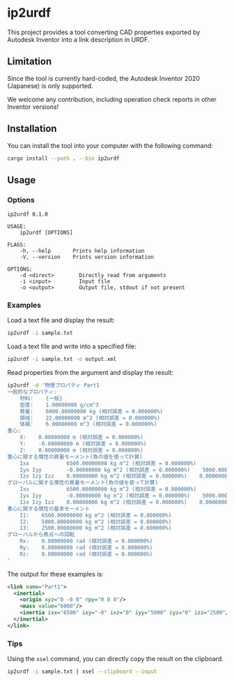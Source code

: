 # ip2urdf

This project provides a tool converting CAD properties exported by Autodesk Inventor into a link description in URDF.

## Limitation

Since the tool is currently hard-coded, the Autodesk Inventor 2020 (Japanese) is only supported.

We welcome any contribution, including operation check reports in other Inventor versions!


## Installation

You can install the tool into your computer with the following command:

```bash
cargo install --path . --bin ip2urdf
```

## Usage

### Options

```
ip2urdf 0.1.0

USAGE:
    ip2urdf [OPTIONS]

FLAGS:
    -h, --help       Prints help information
    -V, --version    Prints version information

OPTIONS:
    -d <direct>        Directly read from arguments
    -i <input>         Input file
    -o <output>        Output file, stdout if not present
```

### Examples

Load a text file and display the result:

```bash
ip2urdf -i sample.txt
```

Load a text file and write into a specified file:

```bash
ip2urdf -i sample.txt -o output.xml
```

Read properties from the argument and display the result:

```bash
ip2urdf -d '物理プロパティ Part1
一般的なプロパティ:
    材料:    {一般}
    密度:    1.00000000 g/cm^3
    質量:    6000.00000000 kg (相対誤差 = 0.000000%)
    領域:    22.00000000 m^2 (相対誤差 = 0.000000%)
    体積:    6.00000000 m^3 (相対誤差 = 0.000000%)
重心:
    X:    0.00000000 m (相対誤差 = 0.000000%)
    Y:    -0.00000000 m (相対誤差 = 0.000000%)
    Z:    0.00000000 m (相対誤差 = 0.000000%)
重心に関する慣性の質量モーメント(負の値を使って計算)
    Ixx            6500.00000000 kg m^2 (相対誤差 = 0.000000%)
    Iyx Iyy        -0.00000000 kg m^2 (相対誤差 = 0.000000%)    5000.00000000 kg m^2 (相対誤差 = 0.000000%)
    Izx Izy Izz    0.00000000 kg m^2 (相対誤差 = 0.000000%)    0.00000000 kg m^2 (相対誤差 = 0.000000%)    2500.00000000 kg m^2 (相対誤差 = 0.000000%)
グローバルに関する慣性の質量モーメント(負の値を使って計算)
    Ixx            6500.00000000 kg m^2 (相対誤差 = 0.000000%)
    Iyx Iyy        -0.00000000 kg m^2 (相対誤差 = 0.000000%)    5000.00000000 kg m^2 (相対誤差 = 0.000000%)
    Izx Izy Izz    0.00000000 kg m^2 (相対誤差 = 0.000000%)    0.00000000 kg m^2 (相対誤差 = 0.000000%)    2500.00000000 kg m^2 (相対誤差 = 0.000000%)
重心に関する慣性の基本モーメント
    I1:    6500.00000000 kg m^2 (相対誤差 = 0.000000%)
    I2:    5000.00000000 kg m^2 (相対誤差 = 0.000000%)
    I3:    2500.00000000 kg m^2 (相対誤差 = 0.000000%)
グローバルから焦点への回転
    Rx:    0.00000000 rad (相対誤差 = 0.000000%)
    Ry:    0.00000000 rad (相対誤差 = 0.000000%)
    Rz:    0.00000000 rad (相対誤差 = 0.000000%)
'
```

The output for these examples is:

```xml
<link name="Part1">
  <inertial>
    <origin xyz="0 -0 0" rpy="0 0 0"/>
    <mass value="6000"/>
    <inertia ixx="6500" ixy="-0" ixz="0" iyy="5000" iyz="0" izz="2500"/>
  </inertial>
</link>
```

### Tips

Using the `xsel` command, you can directly copy the result on the clipboard.

```bash
ip2urdf -i sample.txt | xsel --clipboard --input
```
